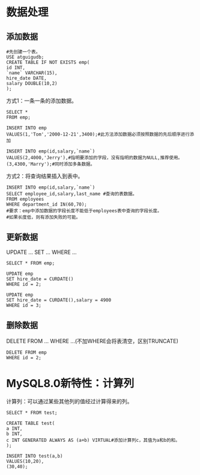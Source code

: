 # 数据处理

## 添加数据

~~~mysql
#先创建一个表。
USE atguigudb;
CREATE TABLE IF NOT EXISTS emp(
id INT,
`name` VARCHAR(15),
hire_date DATE,
salary DOUBLE(10,2)
);
~~~

方式1：一条一条的添加数据。

~~~mysql
SELECT * 
FROM emp;

INSERT INTO emp
VALUES(1,'Tom','2000-12-21',3400);#此方法添加数据必须按照数据的先后顺序进行添加

INSERT INTO emp(id,salary,`name`)
VALUES(2,4000,'Jerry'),#指明要添加的字段，没有指明的数据为NULL,推荐使用。
(3,4300,'Marry');#同时添加多条数据。
~~~

方式2：将查询结果插入到表中。

~~~mysql
INSERT INTO emp(id,salary,`name`)
SELECT employee_id,salary,last_name #查询的表数据。
FROM employees
WHERE department_id IN(60,70);
#要求：emp中添加数据的字段长度不能低于employees表中查询的字段长度。
#如果长度低，则有添加失败的可能。
~~~

## 更新数据

UPDATE ... SET ... WHERE ...

~~~MYSQL
SELECT * FROM emp;

UPDATE emp 
SET hire_date = CURDATE()
WHERE id = 2;

UPDATE emp 
SET hire_date = CURDATE(),salary = 4900
WHERE id = 3;
~~~

## 删除数据

DELETE FROM ... WHERE ...(不加WHERE会将表清空，区别TRUNCATE)

~~~MYSQL
DELETE FROM emp
WHERE id = 2;
~~~

# MySQL8.0新特性：计算列

计算列：可以通过某些其他列的值经过计算得来的列。

~~~mysql
SELECT * FROM test;

CREATE TABLE test(
a INT,
b INT,
c INT GENERATED ALWAYS AS (a+b) VIRTUAL#添加计算列c，其值为a和b的和。
);

INSERT INTO test(a,b)
VALUES(10,20),
(30,40);
~~~

